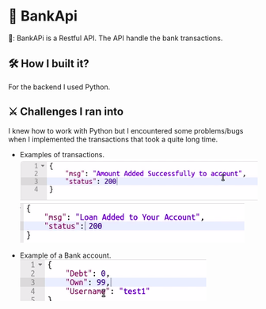 # :bank: BankApi

🏦: BankAPi is a Restful API. The API handle the bank transactions.

## :hammer_and_wrench: How I built it?
For the backend I used Python.

## :crossed_swords: Challenges I ran into
I knew how to work with Python but I encountered some problems/bugs when I implemented the transactions that took a quite long time.

- Examples of transactions.
![](/SS1.png)
![](/SS2.png)

- Example of a Bank account.
![](/SS3.png)
